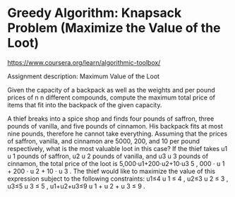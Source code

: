 # Greedy Algorithm: Knapsack Problem (Maximize the Value of the Loot)
https://www.coursera.org/learn/algorithmic-toolbox/

Assignment description:
Maximum Value of the Loot


Given the capacity of a backpack as well as the weights and per pound prices of n
n
 different compounds, compute the maximum total price of items that fit into the backpack of the given capacity.

A thief breaks into a spice shop and finds four pounds of saffron, three pounds of vanilla, and five pounds of cinnamon. His backpack fits at most nine pounds, therefore he cannot take everything. Assuming that the prices of saffron, vanilla, and cinnamon are 5000, 200, and 10 per pound respectively, what is the most valuable loot in this case? If the thief takes u1
u
1
pounds of saffron, u2
u
2
 pounds of vanilla, and u3
u
3
 pounds of cinnamon, the total price of the loot is 5,000⋅u1+200⋅u2+10⋅u3
5
,
000
⋅
u
1
+
200
⋅
u
2
+
10
⋅
u
3
. The thief would like to maximize the value of this expression subject to the following constraints: u1≤4
u
1
≤
4
, u2≤3
u
2
≤
3
, u3≤5
u
3
≤
5
, u1+u2+u3≤9
u
1
+
u
2
+
u
3
≤
9
.
